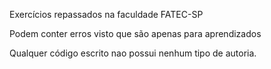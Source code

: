 Exercícios repassados na faculdade FATEC-SP

Podem conter erros visto que são apenas para aprendizados


Qualquer código escrito nao possui nenhum tipo de autoria.
